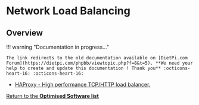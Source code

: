 # Network Load Balancing

## Overview

!!! warning "Documentation in progress..." 

    The link redirects to the old documentation available on [DietPi.com Forum](https://dietpi.com/phpbb/viewtopic.php?f=8&t=5). **We need your help to create and update this documentation ! Thank you** :octicons-heart-16: :octicons-heart-16:

- [HAProxy - High performance TCP/HTTP load balancer.](https://dietpi.com/phpbb/viewtopic.php?f=8&t=5&start=30#p221)  

[Return to the **Optimised Software list**](../user-optimised-software)


